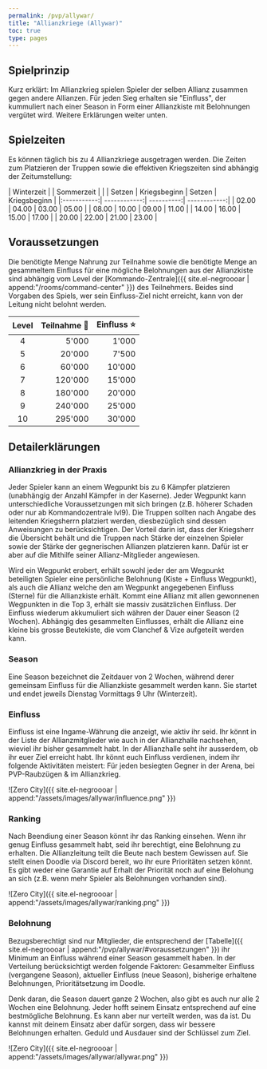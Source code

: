 ```yaml
---
permalink: /pvp/allywar/
title: "Allianzkriege (Allywar)"
toc: true
type: pages
---
```


## Spielprinzip

Kurz erklärt: Im Allianzkrieg spielen Spieler der selben Allianz zusammen gegen andere Allianzen. Für jeden Sieg erhalten sie "Einfluss", der kummuliert nach einer Season in Form einer Allianzkiste mit Belohnungen vergütet wird. Weitere Erklärungen weiter unten.


## Spielzeiten

Es können täglich bis zu 4 Allianzkriege ausgetragen werden. Die Zeiten zum Platzieren der Truppen sowie die effektiven Kriegszeiten sind abhängig der Zeitumstellung:


| Winterzeit  |              | Sommerzeit |              |
| Setzen      | Kriegsbeginn | Setzen     | Kriegsbeginn |
|:-----------:| ------------:| ----------:| ------------:|
|  02.00      |  04.00       |  03.00     |  05.00       |
|  08.00      |  10.00       |  09.00     |  11.00       |
|  14.00      |  16.00       |  15.00     |  17.00       |
|  20.00      |  22.00       |  21.00     |  23.00       |



## Voraussetzungen
Die benötigte Menge Nahrung zur Teilnahme sowie die benötigte Menge an gesammeltem Einfluss für eine mögliche Belohnungen aus der Allianzkiste sind abhängig vom Level der [Kommando-Zentrale]({{ site.el-negroooar | append:"/rooms/command-center" }}) des Teilnehmers. Beides sind Vorgaben des Spiels, wer sein Einfluss-Ziel nicht erreicht, kann von der Leitung nicht belohnt werden.

| Level | Teilnahme :hamburger: | Einfluss :star: |
|:-----:| ---------------------:| ---------------:|
|   4   |                 5'000 |           1'000 |
|   5   |                20'000 |           7'500 |
|   6   |                60'000 |          10'000 |
|   7   |               120'000 |          15'000 |
|   8   |               180'000 |          20'000 |
|   9   |               240'000 |          25'000 |
|  10   |               295'000 |          30'000 |


## Detailerklärungen

### Allianzkrieg in der Praxis

Jeder Spieler kann an einem Wegpunkt bis zu 6 Kämpfer platzieren (unabhängig der Anzahl Kämpfer in der Kaserne). Jeder Wegpunkt kann unterschiedliche Voraussetzungen mit sich bringen (z.B. höherer Schaden oder nur ab Kommandozentrale lvl9). Die Truppen sollten nach Angabe des leitenden Kriegsherrn platziert werden, diesbezüglich sind dessen Anweisungen zu berücksichtigen. Der Vorteil darin ist, dass der Kriegsherr die Übersicht behält und die Truppen nach Stärke der einzelnen Spieler sowie der Stärke der gegnerischen Allianzen platzieren kann. Dafür ist er aber auf die Mithilfe seiner Allianz-Mitglieder angewiesen.  

Wird ein Wegpunkt erobert, erhält sowohl jeder der am Wegpunkt beteiligten Spieler eine persönliche Belohnung (Kiste + Einfluss Wegpunkt), als auch die Allianz welche den am Wegpunkt angegebenen Einfluss (Sterne) für die Allianzkiste erhält. Kommt eine Allianz mit allen gewonnenen Wegpunkten in die Top 3, erhält sie massiv zusätzlichen Einfluss. Der Einfluss wiederum akkumuliert sich währen der Dauer einer Season (2 Wochen). Abhängig des gesammelten Einflusses, erhält die Allianz eine kleine bis grosse Beutekiste, die vom Clanchef & Vize aufgeteilt werden kann.

### Season

Eine Season bezeichnet die Zeitdauer von 2 Wochen, während derer gemeinsam Einfluss für die Allianzkiste gesammelt werden kann. Sie startet und endet jeweils Dienstag Vormittags 9 Uhr (Winterzeit).

### Einfluss

Einfluss ist eine Ingame-Währung die anzeigt, wie aktiv ihr seid. Ihr könnt in der Liste der Allianzmitglieder wie auch in der Allianzhalle nachsehen, wieviel ihr bisher gesammelt habt. In der Allianzhalle seht ihr ausserdem, ob ihr euer Ziel erreicht habt.
Ihr könnt euch Einfluss verdienen, indem ihr folgende Aktivitäten meistert: Für jeden besiegten Gegner in der Arena, bei PVP-Raubzügen & im Allianzkrieg.

![Zero City]({{ site.el-negroooar | append:"/assets/images/allywar/influence.png" }})

### Ranking

Nach Beendiung einer Season könnt ihr das Ranking einsehen. Wenn ihr genug Einfluss gesammelt habt, seid ihr berechtigt, eine Belohnung zu erhalten. Die Allianzleitung teilt die Beute nach bestem Gewissen auf. Sie stellt einen Doodle via Discord bereit, wo ihr eure Prioritäten setzen könnt. Es gibt weder eine Garantie auf Erhalt der Priorität noch auf eine Belohung an sich (z.B. wenn mehr Spieler als Belohnungen vorhanden sind).

![Zero City]({{ site.el-negroooar | append:"/assets/images/allywar/ranking.png" }})

### Belohnung

Bezugsberechtigt sind nur Mitglieder, die entsprechend der [Tabelle]({{ site.el-negroooar | append:"/pvp/allywar/#voraussetzungen" }}) ihr Minimum an Einfluss während einer Season gesammelt haben. In der Verteilung berücksichtigt werden folgende Faktoren: Gesammelter Einfluss (vergangene Season), aktueller Einfluss (neue Season), bisherige erhaltene Belohnungen, Prioritätsetzung im Doodle.

Denk daran, die Season dauert ganze 2 Wochen, also gibt es auch nur alle 2 Wochen eine Belohnung. Jeder hofft seinem Einsatz entsprechend auf eine bestmögliche Belohnung. Es kann aber nur verteilt werden, was da ist. Du kannst mit deinem Einsatz aber dafür sorgen, dass wir bessere Belohnungen erhalten. Geduld und Ausdauer sind der Schlüssel zum Ziel.

![Zero City]({{ site.el-negroooar | append:"/assets/images/allywar/allywar.png" }})

